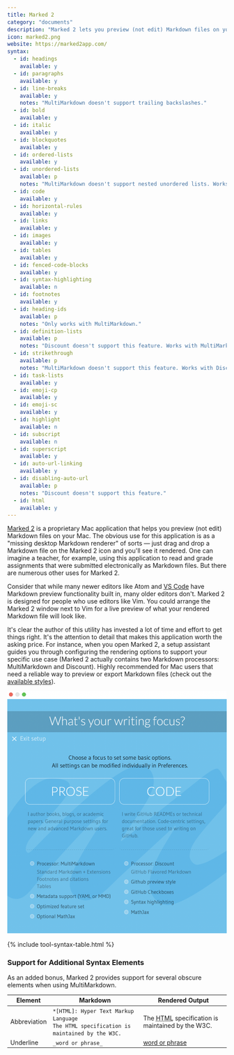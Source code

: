 ```yaml
---
title: Marked 2
category: "documents"
description: "Marked 2 lets you preview (not edit) Markdown files on your Mac."
icon: marked2.png
website: https://marked2app.com/
syntax:
  - id: headings
    available: y
  - id: paragraphs
    available: y
  - id: line-breaks
    available: y
    notes: "MultiMarkdown doesn't support trailing backslashes."
  - id: bold
    available: y
  - id: italic
    available: y
  - id: blockquotes
    available: y
  - id: ordered-lists
    available: y
  - id: unordered-lists
    available: p
    notes: "MultiMarkdown doesn't support nested unordered lists. Works with Discount."
  - id: code
    available: y
  - id: horizontal-rules
    available: y
  - id: links
    available: y
  - id: images
    available: y
  - id: tables
    available: y
  - id: fenced-code-blocks
    available: y
  - id: syntax-highlighting
    available: n
  - id: footnotes
    available: y
  - id: heading-ids
    available: p
    notes: "Only works with MultiMarkdown."
  - id: definition-lists
    available: p
    notes: "Discount doesn't support this feature. Works with MultiMarkdown."
  - id: strikethrough
    available: p
    notes: "MultiMarkdown doesn't support this feature. Works with Discount."
  - id: task-lists
    available: y
  - id: emoji-cp
    available: y
  - id: emoji-sc
    available: y
  - id: highlight
    available: n
  - id: subscript
    available: n
  - id: superscript
    available: y
  - id: auto-url-linking
    available: y
  - id: disabling-auto-url
    available: p
    notes: "Discount doesn't support this feature."
  - id: html
    available: y
---
```


[Marked 2](https://marked2app.com/) is a proprietary Mac application that helps you preview (not edit) Markdown files on your Mac. The obvious use for this application is as a "missing desktop Markdown renderer" of sorts — just drag and drop a Markdown file on the Marked 2 icon and you'll see it rendered. One can imagine a teacher, for example, using this application to read and grade assignments that were submitted electronically as Markdown files. But there are numerous other uses for Marked 2. 

Consider that while many newer editors like Atom and [VS Code](vscode.md) have Markdown preview functionality built in, many older editors don't. Marked 2 is designed for people who use editors like Vim. You could arrange the Marked 2 window next to Vim for a live preview of what your rendered Markdown file will look like.

It's clear the author of this utility has invested a lot of time and effort to get things right. It's the attention to detail that makes this application worth the asking price. For instance, when you open Marked 2, a setup assistant guides you through configuring the rendering options to support your specific use case (Marked 2 actually contains two Markdown processors: MultiMarkdown and Discount). Highly recommended for Mac users that need a reliable way to preview or export Markdown files (check out the [available styles](https://marked2app.com/styles/)).

![The Marked 2 processor selection](../assets/images/tools/marked2-1.png)

{% include tool-syntax-table.html %}

### Support for Additional Syntax Elements

As an added bonus, Marked 2 provides support for several obscure elements when using MultiMarkdown.

<table class="table table-bordered" style="font-size: 14px">
  <thead class="thead-light">
    <tr>
      <th>Element</th>
      <th>Markdown</th>
      <th>Rendered Output</th>
    </tr>
  </thead>
  <tbody>
    <tr>
      <td>Abbreviation</td>
      <td><code>*[HTML]: Hyper Text Markup Language</code><br>
      <code>The HTML specification is maintained by the W3C.</code></td>
      <td>The <abbr title="Hyper Text Markup Language">HTML</abbr> specification is maintained by the W3C.</td>
    </tr>
    <tr>
      <td>Underline</td>
      <td><code>_word or phrase_</code></td>
      <td><ins>word or phrase</ins></td>
    </tr>
  </tbody>
</table>

